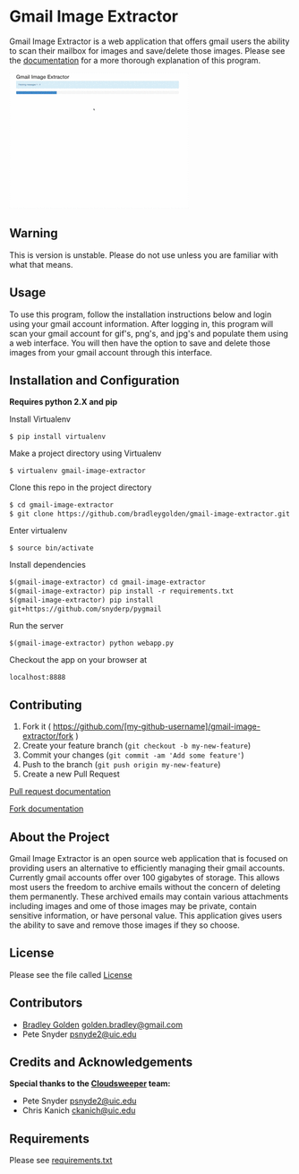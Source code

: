 Gmail Image Extractor
=====================
Gmail Image Extractor is a web application that offers gmail users the ability to scan their mailbox for images and save/delete those images. Please see the [documentation](https://github.com/bradleygolden/gmail-image-extractor/blob/master/DOCUMENTATION.md) for a more thorough explanation of this program.

![Alt Text](https://github.com/bradleygolden/gmail-image-extractor/blob/master/preview.gif?raw=true)

Warning
-------
This is version is unstable.  Please do not use unless you are familiar with what that means.

Usage
-----
To use this program, follow the installation instructions below and login using your gmail account information. After logging in, this program will scan your gmail account for gif's, png's, and jpg's and populate them using a web interface. You will then have the option to save and delete those images from your gmail account through this interface.

Installation and Configuration
------------------------------
**Requires python 2.X and pip**

Install Virtualenv
```
$ pip install virtualenv
```

Make a project directory using Virtualenv
```
$ virtualenv gmail-image-extractor
```

Clone this repo in the project directory
```
$ cd gmail-image-extractor
$ git clone https://github.com/bradleygolden/gmail-image-extractor.git
```

Enter virtualenv
```
$ source bin/activate
```

Install dependencies
```
$(gmail-image-extractor) cd gmail-image-extractor
$(gmail-image-extractor) pip install -r requirements.txt
$(gmail-image-extractor) pip install git+https://github.com/snyderp/pygmail
```

Run the server
```
$(gmail-image-extractor) python webapp.py
```

Checkout the app on your browser at
```
localhost:8888
```

Contributing
------------
1. Fork it ( https://github.com/[my-github-username]/gmail-image-extractor/fork )
2. Create your feature branch (`git checkout -b my-new-feature`)
3. Commit your changes (`git commit -am 'Add some feature'`)
4. Push to the branch (`git push origin my-new-feature`)
5. Create a new Pull Request

[Pull request documentation](http://help.github.com/pull-requests/)

[Fork documentation](http://help.github.com/forking/)

About the Project
-----------------
Gmail Image Extractor is an open source web application that is focused on providing users an alternative to efficiently managing their gmail accounts. Currently gmail accounts offer over 100 gigabytes of storage. This allows most users the freedom to archive emails without the concern of deleting them permanently. These archived emails may contain various attachments including images and ome of those images may be private, contain sensitive information, or have personal value. This application gives users the ability to save and remove those images if they so choose.

License
-------
Please see the file called [License](https://github.com/bradleygolden/gmail-image-extractor/blob/master/LICENSE.txt)

Contributors
------------
  * [Bradley Golden](https://bradleygolden.github.io) golden.bradley@gmail.com
  * Pete Snyder psnyde2@uic.edu

Credits and Acknowledgements
----------------------------
**Special thanks to the [Cloudsweeper](https://cloudsweeper.cs.uic.edu) team:**
* Pete Snyder psnyde2@uic.edu
* Chris Kanich ckanich@uic.edu

Requirements
------------
Please see [requirements.txt](https://github.com/bradleygolden/gmail-image-extractor/blob/master/requirements.txt)
